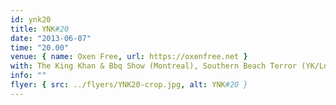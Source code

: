 ```yaml
---
id: ynk20
title: YNK#20
date: "2013-06-07"
time: "20.00"
venue: { name: Oxen Free, url: https://oxenfree.net }
with: The King Khan & Bbq Show (Montreal), Southern Beach Terror (YK/Lombok) & Kiki & The Klan (YK)
info: ""
flyer: { src: ../flyers/YNK20-crop.jpg, alt: YNK#20 }
---
```

